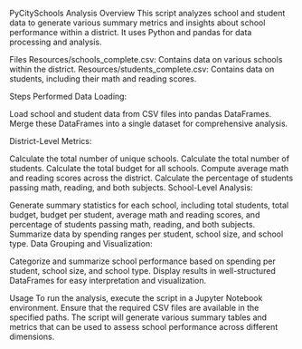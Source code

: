 PyCitySchools Analysis
Overview
This script analyzes school and student data to generate various summary metrics and insights about school performance within a district. It uses Python and pandas for data processing and analysis.

Files
Resources/schools_complete.csv: Contains data on various schools within the district.
Resources/students_complete.csv: Contains data on students, including their math and reading scores.

Steps Performed
Data Loading:

Load school and student data from CSV files into pandas DataFrames.
Merge these DataFrames into a single dataset for comprehensive analysis.

District-Level Metrics:

Calculate the total number of unique schools.
Calculate the total number of students.
Calculate the total budget for all schools.
Compute average math and reading scores across the district.
Calculate the percentage of students passing math, reading, and both subjects.
School-Level Analysis:

Generate summary statistics for each school, including total students, total budget, budget per student, average math and reading scores, and percentage of students passing math, reading, and both subjects.
Summarize data by spending ranges per student, school size, and school type.
Data Grouping and Visualization:

Categorize and summarize school performance based on spending per student, school size, and school type.
Display results in well-structured DataFrames for easy interpretation and visualization.

Usage
To run the analysis, execute the script in a Jupyter Notebook environment. Ensure that the required CSV files are available in the specified paths. The script will generate various summary tables and metrics that can be used to assess school performance across different dimensions.

